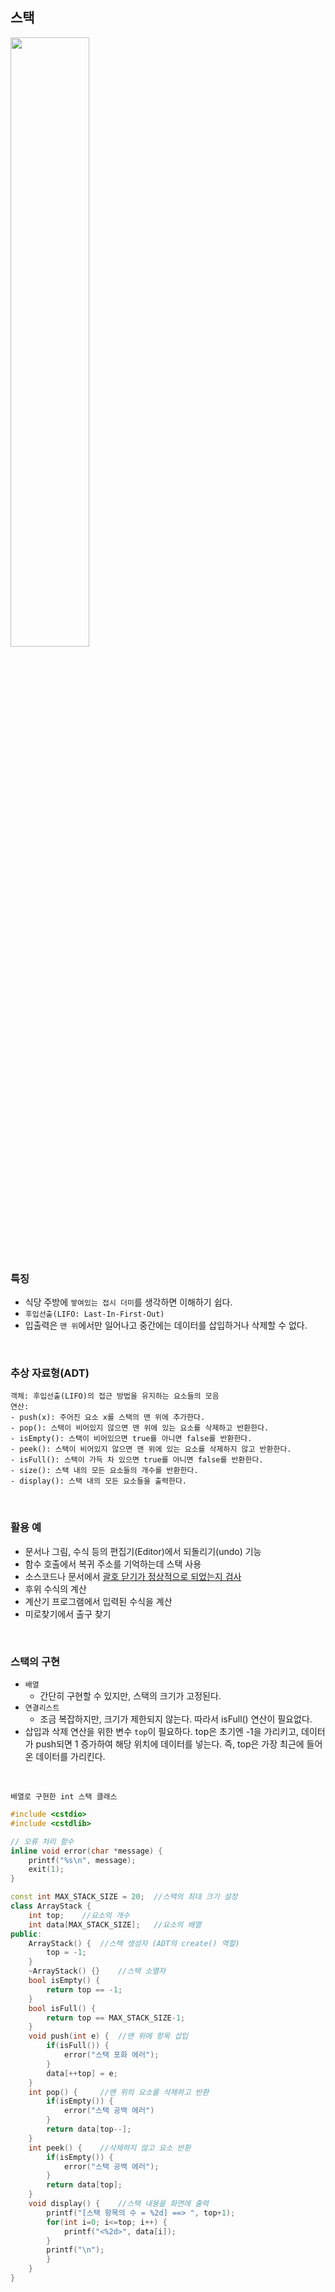 ## 스택
<img src="https://github.com/joohee56/Algorithm-Code-And-Data-Structure/assets/83942393/eba7c0c7-58d5-48eb-8cc7-4909e40c5280" width="50%"/>
</br>

### 특징
* 식당 주방에 `쌓여있는 접시 더미`를 생각하면 이해하기 쉽다.
* `후입선출(LIFO: Last-In-First-Out)`
* 입출력은 `맨 위`에서만 일어나고 중간에는 데이터를 삽입하거나 삭제할 수 없다.
</br>

### 추상 자료형(ADT)
```
객체: 후입선출(LIFO)의 접근 방법을 유지하는 요소들의 모음
연산:
- push(x): 주어진 요소 x를 스택의 맨 위에 추가한다.
- pop(): 스택이 비어있지 않으면 맨 위에 있는 요소를 삭제하고 반환한다.
- isEmpty(): 스택이 비어있으면 true를 아니면 false를 반환한다.
- peek(): 스택이 비어있지 않으면 맨 위에 있는 요소를 삭제하지 않고 반환한다.
- isFull(): 스택이 가득 차 있으면 true를 아니면 false를 반환한다.
- size(): 스택 내의 모든 요소들의 개수를 반환한다.
- display(): 스택 내의 모든 요소들을 출력한다.
```
</br>

### 활용 예
- 문서나 그림, 수식 등의 편집기(Editor)에서 되돌리기(undo) 기능
- 함수 호출에서 복귀 주소를 기억하는데 스택 사용
- 소스코드나 문서에서 <a href="괄호검사와 스택.md">괄호 닫기가 정상적으로 되었는지 검사</a>
- 후위 수식의 계산
- 계산기 프로그램에서 입력된 수식을 계산
- 미로찾기에서 출구 찾기
</br>

### 스택의 구현
* `배열`
  * 간단히 구현할 수 있지만, 스택의 크기가 고정된다.
* `연결리스트`
  * 조금 복잡하지만, 크기가 제한되지 않는다. 따라서 isFull() 연산이 필요없다.
* 삽입과 삭제 연산을 위한 변수 `top`이 필요하다. top은 초기엔 -1을 가리키고, 데이터가 push되면 1 증가하여 해당 위치에 데이터를 넣는다. 즉, top은 가장 최근에 들어온 데이터를 가리킨다.
</br>

`배열로 구현한 int 스택 클래스`
```C++
#include <cstdio>  
#include <cstdlib>

// 오류 처리 함수
inline void error(char *message) {
    printf("%s\n", message);
    exit(1);
}

const int MAX_STACK_SIZE = 20;  //스택의 최대 크기 설정
class ArrayStack {
    int top;    //요소의 개수
    int data[MAX_STACK_SIZE];   //요소의 배열
public:
    ArrayStack() {  //스택 생성자 (ADT의 create() 역할)
        top = -1;       
    }
    ~ArrayStack() {}    //스택 소멸자
    bool isEmpty() {
        return top == -1;
    }
    bool isFull() {
        return top == MAX_STACK_SIZE-1;
    }
    void push(int e) {  //맨 위에 항목 삽입 
        if(isFull()) {
            error("스택 포화 에러");
        }
        data[++top] = e;
    }
    int pop() {     //맨 위의 요소를 삭제하고 반환
        if(isEmpty()) {
            error("스택 공백 에러")
        }
        return data[top--];
    }
    int peek() {    //삭제하지 않고 요소 반환
        if(isEmpty()) {
            error("스택 공백 에러");
        }
        return data[top];
    }
    void display() {    //스택 내용을 화면에 출력
        printf("[스택 항목의 수 = %2d] ==> ", top+1);
        for(int i=0; i<=top; i++) {
            printf("<%2d>", data[i]);
        }
        printf("\n");
        }
    }
}
```
